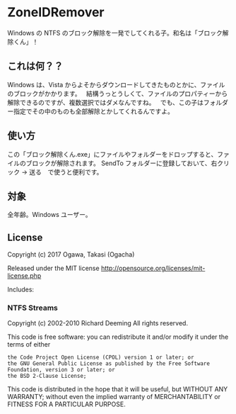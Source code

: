 # ZoneIDRemover
Windows の NTFS のブロック解除を一発でしてくれる子。和名は「ブロック解除くん」！

## これは何？？
Windows は、Vista からよそからダウンロードしてきたものとかに、ファイルのブロックがかかります。  
結構うっとうしくて、ファイルのプロパティーから解除できるのですが、複数選択ではダメなんですね。  
でも、この子はフォルダー指定でその中のものも全部解除とかしてくれるんですよ。

## 使い方
この「ブロック解除くん.exe」にファイルやフォルダーをドロップすると、ファイルのブロックが解除されます。
SendTo フォルダーに登録しておいて、右クリック → 送る　で使うと便利です。

## 対象
全年齢。Windows ユーザー。



## License

Copyright (c) 2017 Ogawa, Takasi (Ogacha)

Released under the MIT license
http://opensource.org/licenses/mit-license.php


Includes:
### NTFS Streams
Copyright (c) 2002-2010 Richard Deeming All rights reserved.

This code is free software: you can redistribute it and/or modify it under the terms of either

    the Code Project Open License (CPOL) version 1 or later; or
    the GNU General Public License as published by the Free Software Foundation, version 3 or later; or
    the BSD 2-Clause License;

This code is distributed in the hope that it will be useful, but WITHOUT ANY WARRANTY; without even the implied warranty of MERCHANTABILITY or FITNESS FOR A PARTICULAR PURPOSE.
